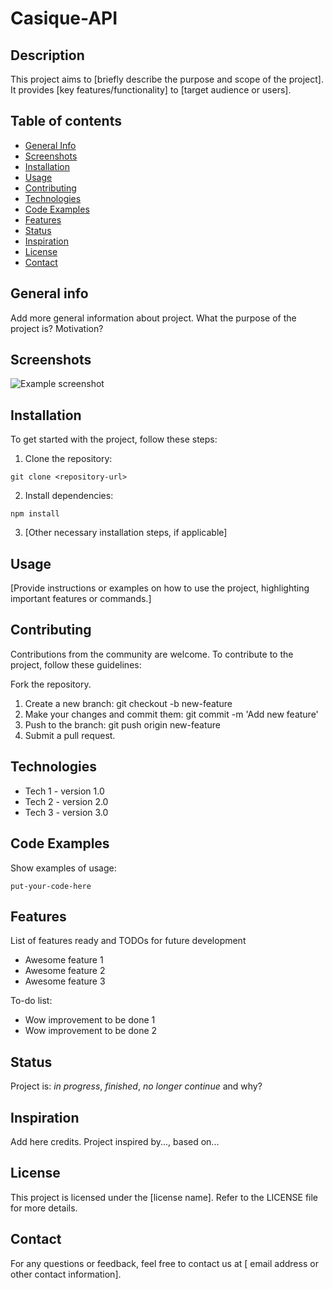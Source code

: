 # Casique-API

## Description
This project aims to [briefly describe the purpose and scope of
the project].
It provides [key features/functionality] to 
[target audience or users].

## Table of contents
* [General Info](#general-info)
* [Screenshots](#screenshots)
* [Installation](#installation)
* [Usage](#usage)
* [Contributing](#contributing)
* [Technologies](#technologies)
* [Code Examples](#code-examples)
* [Features](#features)
* [Status](#status)
* [Inspiration](#inspiration)
* [License](#license)
* [Contact](#contact)

## General info
Add more general information about project. What the purpose of
the project is? Motivation?

## Screenshots
![Example screenshot](./img/screenshot.png)

## Installation
To get started with the project, follow these steps:

1. Clone the repository: 
```
git clone <repository-url>
```
2. Install dependencies:
```
npm install
```
3. [Other necessary installation steps, if applicable]

## Usage
[Provide instructions or examples on how to use the project, 
highlighting important features or commands.]

## Contributing
Contributions from the community are welcome. To contribute to 
the project, follow these guidelines:

Fork the repository.
1. Create a new branch: git checkout -b new-feature
2. Make your changes and commit them: git commit -m 'Add 
new feature'
3. Push to the branch: git push origin new-feature
4. Submit a pull request.

## Technologies
* Tech 1 - version 1.0
* Tech 2 - version 2.0
* Tech 3 - version 3.0

## Code Examples
Show examples of usage:
```
put-your-code-here
```

## Features
List of features ready and TODOs for future development
* Awesome feature 1
* Awesome feature 2
* Awesome feature 3

To-do list:
* Wow improvement to be done 1
* Wow improvement to be done 2

## Status
Project is: _in progress_, _finished_, _no longer continue_ and 
why?

## Inspiration
Add here credits. Project inspired by..., based on...

## License
This project is licensed under the [license name]. Refer to the 
LICENSE file for more details.

## Contact
For any questions or feedback, feel free to contact us at [
email address or other contact information].
